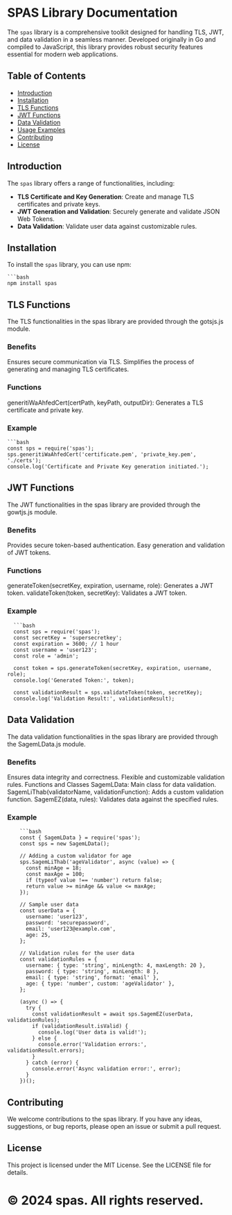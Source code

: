 # SPAS Library Documentation

The `spas` library is a comprehensive toolkit designed for handling TLS, JWT, and data validation in a seamless manner. Developed originally in Go and compiled to JavaScript, this library provides robust security features essential for modern web applications.

## Table of Contents

- [Introduction](#introduction)
- [Installation](#installation)
- [TLS Functions](#tls-functions)
- [JWT Functions](#jwt-functions)
- [Data Validation](#data-validation)
- [Usage Examples](#usage-examples)
- [Contributing](#contributing)
- [License](#license)

## Introduction

The `spas` library offers a range of functionalities, including:

- **TLS Certificate and Key Generation**: Create and manage TLS certificates and private keys.
- **JWT Generation and Validation**: Securely generate and validate JSON Web Tokens.
- **Data Validation**: Validate user data against customizable rules.

## Installation

To install the `spas` library, you can use npm:

    ```bash
    npm install spas


## TLS Functions

The TLS functionalities in the spas library are provided through the gotsjs.js module.

### Benefits
Ensures secure communication via TLS.
Simplifies the process of generating and managing TLS certificates.

### Functions
generitiWaAhfedCert(certPath, keyPath, outputDir): Generates a TLS certificate and private key.

### Example
    ```bash
    const sps = require('spas');
    sps.generitiWaAhfedCert('certificate.pem', 'private_key.pem', './certs');
    console.log('Certificate and Private Key generation initiated.');


## JWT Functions

The JWT functionalities in the spas library are provided through the gowtjs.js module.

### Benefits
Provides secure token-based authentication.
Easy generation and validation of JWT tokens.

### Functions
generateToken(secretKey, expiration, username, role): Generates a JWT token.
validateToken(token, secretKey): Validates a JWT token.

### Example
      ```bash
      const sps = require('spas');
      const secretKey = 'supersecretkey';
      const expiration = 3600; // 1 hour
      const username = 'user123';
      const role = 'admin';
      
      const token = sps.generateToken(secretKey, expiration, username, role);
      console.log('Generated Token:', token);
      
      const validationResult = sps.validateToken(token, secretKey);
      console.log('Validation Result:', validationResult);

## Data Validation
The data validation functionalities in the spas library are provided through the SagemLData.js module.

### Benefits
Ensures data integrity and correctness.
Flexible and customizable validation rules.
Functions and Classes
SagemLData: Main class for data validation.
SagemLiThab(validatorName, validationFunction): Adds a custom validation function.
SagemEZ(data, rules): Validates data against the specified rules.

### Example
        ```bash
        const { SagemLData } = require('spas');
        const sps = new SagemLData();
        
        // Adding a custom validator for age
        sps.SagemLiThab('ageValidator', async (value) => {
          const minAge = 18;
          const maxAge = 100;
          if (typeof value !== 'number') return false;
          return value >= minAge && value <= maxAge;
        });
        
        // Sample user data
        const userData = {
          username: 'user123',
          password: 'securepassword',
          email: 'user123@example.com',
          age: 25,
        };
        
        // Validation rules for the user data
        const validationRules = {
          username: { type: 'string', minLength: 4, maxLength: 20 },
          password: { type: 'string', minLength: 8 },
          email: { type: 'string', format: 'email' },
          age: { type: 'number', custom: 'ageValidator' },
        };
        
        (async () => {
          try {
            const validationResult = await sps.SagemEZ(userData, validationRules);
            if (validationResult.isValid) {
              console.log('User data is valid!');
            } else {
              console.error('Validation errors:', validationResult.errors);
            }
          } catch (error) {
            console.error('Async validation error:', error);
          }
        })();
## Contributing
We welcome contributions to the spas library. If you have any ideas, suggestions, or bug reports, please open an issue or submit a pull request.

## License
This project is licensed under the MIT License. See the LICENSE file for details.

# © 2024 spas. All rights reserved.

